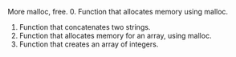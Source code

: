 More malloc, free.
0. Function that allocates memory using malloc.
1. Function that concatenates two strings.
2. Function that allocates memory for an array, using malloc.
3. Function that creates an array of integers.
